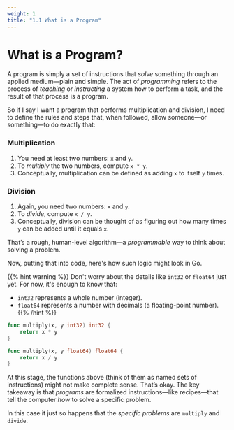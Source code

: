 ```yaml
---
weight: 1
title: "1.1 What is a Program"
---
```


# What is a Program?

A program is simply a set of instructions that *solve* something through an applied medium—plain and simple. The act of *programming* refers to the process of *teaching* or *instructing* a system how to perform a task, and the result of that process is a program.

So if I say I want a program that performs multiplication and division, I need to define the rules and steps that, when followed, allow someone—or something—to do exactly that:

### Multiplication

1. You need at least two numbers: `x` and `y`.
2. To *multiply* the two numbers, compute `x * y`.
3. Conceptually, multiplication can be defined as adding `x` to itself `y` times.

### Division

1. Again, you need two numbers: `x` and `y`.
2. To *divide*, compute `x / y`.
3. Conceptually, division can be thought of as figuring out how many times `y` can be added until it equals `x`.

That’s a rough, human-level algorithm—a *programmable* way to think about solving a problem.

Now, putting that into code, here's how such logic might look in Go.

{{% hint warning %}}
Don't worry about the details like `int32` or `float64` just yet. For now, it's enough to know that:
- `int32` represents a whole number (integer).
- `float64` represents a number with decimals (a floating-point number).
{{% /hint %}}



```go
func multiply(x, y int32) int32 {
    return x * y
}

func multiply(x, y float64) float64 {
    return x / y
}
```

At this stage, the functions above (think of them as named sets of instructions) might not make complete sense. That’s okay. The key takeaway is that *programs* are formalized instructions—like recipes—that tell the computer *how* to solve a specific problem.

In this case it just so happens that the *specific problems* are `multiply` and `divide`.


